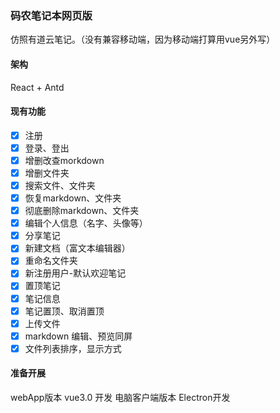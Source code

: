 ### 码农笔记本网页版
 仿照有道云笔记。（没有兼容移动端，因为移动端打算用vue另外写）

#### 架构
React + Antd

#### 现有功能

-   [x] 注册
-   [x] 登录、登出
-   [x] 增删改查morkdown
-   [x] 增删文件夹
-   [x] 搜索文件、文件夹
-   [x] 恢复markdown、文件夹
-   [x] 彻底删除markdown、文件夹
-   [x] 编辑个人信息（名字、头像等）
-   [x] 分享笔记
-   [x] 新建文档（富文本编辑器）
-   [x] 重命名文件夹
-   [x] 新注册用户-默认欢迎笔记
-   [x] 置顶笔记
-   [x] 笔记信息
-   [x] 笔记置顶、取消置顶
-   [x] 上传文件
-   [x] markdown 编辑、预览同屏
-   [x] 文件列表排序，显示方式

#### 准备开展
webApp版本 vue3.0 开发
电脑客户端版本 Electron开发
